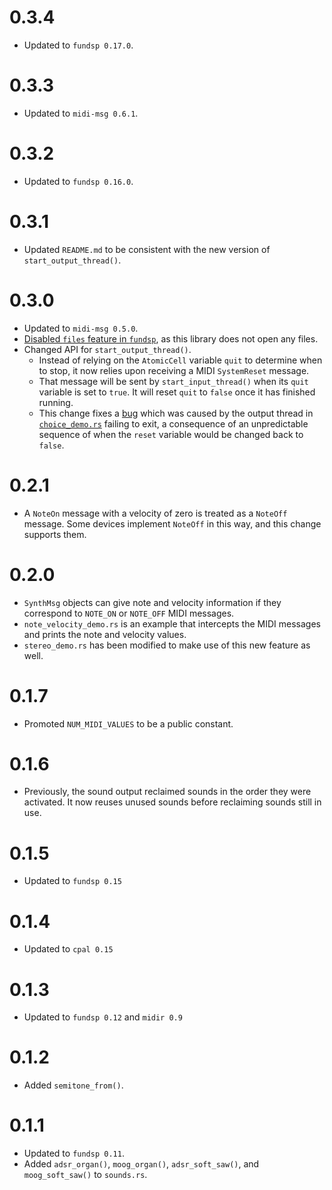 # 0.3.4
  * Updated to `fundsp 0.17.0`.

# 0.3.3
  * Updated to `midi-msg 0.6.1`.

# 0.3.2
  * Updated to `fundsp 0.16.0`.

# 0.3.1
  * Updated `README.md` to be consistent with the new version of `start_output_thread()`.

# 0.3.0
  * Updated to `midi-msg 0.5.0`.
  * [Disabled `files` feature in `fundsp`](https://github.com/gjf2a/midi_fundsp/pull/3), as this library does not open any files.
  * Changed API for `start_output_thread()`. 
    * Instead of relying on the `AtomicCell` variable `quit` to determine when to stop, it now relies upon receiving a MIDI `SystemReset` message. 
    * That message will be sent by `start_input_thread()` when its `quit` variable is set to `true`. It will reset `quit` to `false` once it has finished running.
    * This change fixes a [bug](https://github.com/gjf2a/midi_fundsp/issues/2) which was caused by the output thread in [`choice_demo.rs`](https://github.com/gjf2a/midi_fundsp/blob/master/examples/choice_demo.rs) failing to exit, a consequence of an unpredictable sequence of when the `reset` variable would be changed back to `false`.

# 0.2.1
  * A `NoteOn` message with a velocity of zero is treated as a `NoteOff` message. Some devices implement `NoteOff` in this way, and this change supports them.

# 0.2.0
  * `SynthMsg` objects can give note and velocity information if they correspond to `NOTE_ON` or `NOTE_OFF` MIDI messages.
  * `note_velocity_demo.rs` is an example that intercepts the MIDI messages and prints the note and velocity values.
  * `stereo_demo.rs` has been modified to make use of this new feature as well.

# 0.1.7
  * Promoted `NUM_MIDI_VALUES` to be a public constant.

# 0.1.6
  * Previously, the sound output reclaimed sounds in the order they were activated. It now reuses unused sounds before reclaiming sounds still in use.

# 0.1.5
  * Updated to `fundsp 0.15`

# 0.1.4
  * Updated to `cpal 0.15` 

# 0.1.3
  * Updated to `fundsp 0.12` and `midir 0.9`

# 0.1.2
  * Added `semitone_from()`.

# 0.1.1
  * Updated to `fundsp 0.11`.
  * Added `adsr_organ()`, `moog_organ()`, `adsr_soft_saw()`, and `moog_soft_saw()` to `sounds.rs`.